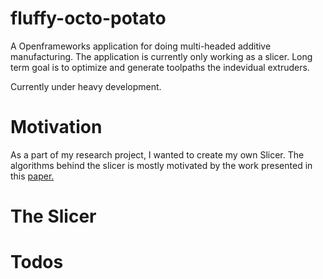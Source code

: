 # fluffy-octo-potato
A Openframeworks application for doing multi-headed additive manufacturing. The application is currently only working as a slicer. Long term goal is to optimize and generate toolpaths the indevidual extruders.

Currently under heavy development.

# Motivation

As a part of my research project, I wanted to create my own Slicer. The algorithms behind the slicer is
mostly motivated by the work presented in this [paper.](https://www.google.com)

# The Slicer

# Todos


